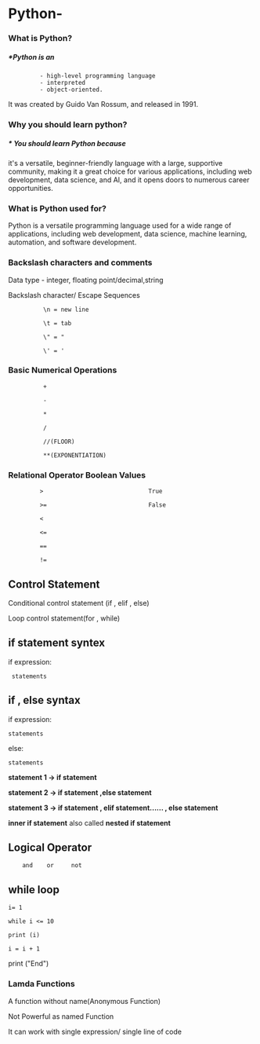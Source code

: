 # Python-
### What is Python?
##### *Python is an 
             - high-level programming language
             - interpreted
             - object-oriented.
It was created by Guido Van Rossum, and released in 1991.
### Why you should learn python?
##### * You should learn Python because 
it's a versatile, beginner-friendly language with a large, supportive community, making it a great choice for various applications, including web development, data science, and AI, and it opens doors to numerous career opportunities. 
### What is Python used for?
Python is a versatile programming language used for a wide range of applications, including web development, data science, machine learning, automation, and software development.
### Backslash characters and comments
Data type - integer, floating point/decimal,string

Backslash character/ Escape Sequences

              \n = new line
              
              \t = tab
              
              \" = "
              
              \' = '

### Basic Numerical Operations

              +

              -

              *

              /

              //(FLOOR)

              **(EXPONENTIATION)

### Relational Operator                               Boolean Values

             >                              True                               

             >=                             False

             <

             <=

             ==

             !=

## Control Statement 

Conditional control statement (if , elif , else)

Loop control statement(for , while)

## if statement syntex

 if expression:
 
     statements

## if , else syntax

  if expression:

    statements
    
  else:

    statements

**statement 1 -> if statement**

**statement 2 -> if statement ,else statement**

**statement 3 -> if statement , elif statement...... , else statement**

**inner if statement** also called **nested if statement**

## Logical Operator 

        and    or     not

## while loop

    i= 1
    
    while i <= 10
    
    print (i)
    
    i = i + 1
    
print ("End")

### Lamda Functions

A function without name(Anonymous Function)

Not Powerful as named Function

It can work with single expression/ single line of code

             
